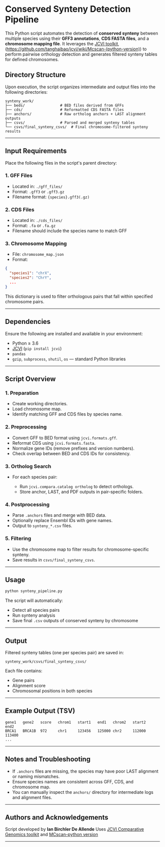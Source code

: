 # Conserved Synteny Detection Pipeline

This Python script automates the detection of **conserved synteny** between multiple species using their **GFF3 annotations**, **CDS FASTA files**, and a **chromosome mapping file**. It leverages the [JCVI toolkit](https://github.com/tanghaibao/jcvi), (https://github.com/tanghaibao/jcvi/wiki/Mcscan-(python-version)) to perform pairwise orthology detection and generates filtered synteny tables for defined chromosomes.

## Directory Structure

Upon execution, the script organizes intermediate and output files into the following directories:

```
synteny_work/
├── beds/                # BED files derived from GFFs
├── cds/                 # Reformatted CDS FASTA files
├── anchors/             # Raw ortholog anchors + LAST alignment outputs
├── csvs/                # Parsed and merged synteny tables
└── csvs/final_synteny_csvs/  # Final chromosome-filtered synteny results
```

---

## Input Requirements

Place the following files in the script's parent directory:

### 1. GFF Files

* Located in: `./gff_files/`
* Format: `.gff3` or `.gff3.gz`
* Filename format: `{species}.gff3(.gz)`

### 2. CDS Files

* Located in: `./cds_files/`
* Format: `.fa` or `.fa.gz`
* Filename should include the species name to match GFF

### 3. Chromosome Mapping

* File: `chromosome_map.json`
* Format:

```json
{
  "species1": "chrX",
  "species2": "ChrY",
  ...
}
```

This dictionary is used to filter orthologous pairs that fall within specified chromosome pairs.

---

## Dependencies

Ensure the following are installed and available in your environment:

* Python ≥ 3.6
* [JCVI](https://github.com/tanghaibao/jcvi) (`pip install jcvi`)
* `pandas`
* `gzip`, `subprocess`, `shutil`, `os` — standard Python libraries

---

## Script Overview

### 1. **Preparation**

* Create working directories.
* Load chromosome map.
* Identify matching GFF and CDS files by species name.

### 2. **Preprocessing**

* Convert GFF to BED format using `jcvi.formats.gff`.
* Reformat CDS using `jcvi.formats.fasta`.
* Normalize gene IDs (remove prefixes and version numbers).
* Check overlap between BED and CDS IDs for consistency.

### 3. **Ortholog Search**

* For each species pair:

  * Run `jcvi.compara.catalog ortholog` to detect orthologs.
  * Store anchor, LAST, and PDF outputs in pair-specific folders.

### 4. **Postprocessing**

* Parse `.anchors` files and merge with BED data.
* Optionally replace Ensembl IDs with gene names.
* Output to `synteny_*.csv` files.

### 5. **Filtering**

* Use the chromosome map to filter results for chromosome-specific synteny.
* Save results in `csvs/final_synteny_csvs`.

---

## Usage

```bash
python synteny_pipeline.py
```

The script will automatically:

* Detect all species pairs
* Run synteny analysis
* Save final `.csv` outputs of conserved synteny by chromosome

---

## Output

Filtered synteny tables (one per species pair) are saved in:

```
synteny_work/csvs/final_synteny_csvs/
```

Each file contains:

* Gene pairs
* Alignment score
* Chromosomal positions in both species

---

## Example Output (TSV)

```
gene1   gene2   score   chrom1   start1   end1   chrom2   start2   end2
BRCA1   BRCA1B  972     chr1     123456   125000 chr2     112000   113400
...
```

---

## Notes and Troubleshooting

* If `.anchors` files are missing, the species may have poor LAST alignment or naming mismatches.
* Ensure species names are consistent across GFF, CDS, and chromosome map.
* You can manually inspect the `anchors/` directory for intermediate logs and alignment files.

---

## Authors and Acknowledgements

Script developed by **Ian Birchler De Allende**
Uses [JCVI Comparative Genomics toolkit](https://github.com/tanghaibao/jcvi) and [MCscan-python version](https://github.com/tanghaibao/jcvi/wiki/Mcscan-(python-version))

---
